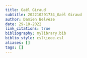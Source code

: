 ```yaml
---
title: Gaël Giraud
subtitle: 202210291734_Gaël Giraud
author: Damien Belvèze
date: 29-10-2022
link_citations: true
bibliography: mylibrary.bib
biblio_style: csl\ieee.csl
aliases: []
tags: []
---
```







